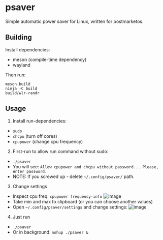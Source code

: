 # psaver

Simple automatic power saver for Linux, written for postmarketos. 

## Building

Install dependencies:

* meson (compile-time dependency)
* wayland

Then run:

    meson build
    ninja -C build
    build/wlr-randr

## Usage
1. Install run-dependencies:
* `sudo`
* `chcpu` (turn off cores)
* `cpupower` (change cpu frequency)
2. First-run to allow run command without sudo:
* `./psaver`
* You will see: `Allow cpupower and chcpu without password... Please, enter password.`
* NOTE: If you screwed up - delete `~/.config/psaver/` path.

3. Change settings
* Inspect cpu freq: `cpupower frequency-info`
![image](https://github.com/user-attachments/assets/84202c8c-ce0e-4b96-8c1b-cf5fe599e67c)
* Take min and max to clipboard (or you can choose another values)
* Open `~/.config/psaver/settings` and change settings:
![image](https://github.com/user-attachments/assets/f7083a74-6b74-4a8e-8e81-9819a5cae129)

4. Just run
* `./psaver`
* Or in background: `nohup ./psaver &`

